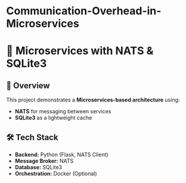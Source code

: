 # Communication-Overhead-in-Microservices
# 🚀 Microservices with NATS & SQLite3

## 📌 Overview
This project demonstrates a **Microservices-based architecture** using:
- **NATS** for messaging between services
- **SQLite3** as a lightweight cache

## 🛠️ Tech Stack
- **Backend:** Python (Flask, NATS Client)
- **Message Broker:** NATS
- **Database:** SQLite3
- **Orchestration:** Docker (Optional)


